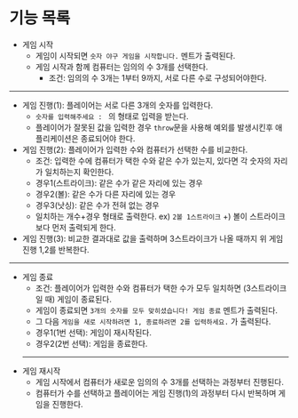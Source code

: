 # 기능 목록

- 게임 시작
  - 게임이 시작되면 `숫자 야구 게임을 시작합니다.` 멘트가 출력된다.
  - 게임 시작과 함께 컴퓨터는 임의의 수 3개를 선택한다.
    - 조건: 임의의 수 3개는 1부터 9까지, 서로 다른 수로 구성되어야한다.

---

- 게임 진행(1): 플레이어는 서로 다른 3개의 숫자를 입력한다.
  - `숫자를 입력해주세요 : ` 의 형태로 입력을 받는다.
  - 플레이어가 잘못된 값을 입력한 경우 `throw`문을 사용해 예외를 발생시킨후 애플리케이션은 종료되어야 한다.
- 게임 진행(2): 플레이어가 입력한 수와 컴퓨터가 선택한 수를 비교한다.
  - 조건: 입력한 수에 컴퓨터가 택한 수와 같은 수가 있는지, 있다면 각 숫자의 자리가 일치하는지 확인한다.
  - 경우1(스트라이크): 같은 수가 같은 자리에 있는 경우
  - 경우2(볼): 같은 수가 다른 자리에 있는 경우
  - 경우3(낫싱): 같은 수가 전혀 없는 경우
  - 일치하는 개수+경우 형태로 출력한다. ex) `2볼 1스트라이크` +) 볼이 스트라이크보다 먼저 출력되게 한다.
- 게임 진행(3): 비교한 결과대로 값을 출력하며 3스트라이크가 나올 때까지 위 게임 진행 1,2를 반복한다.

---

- 게임 종료
  - 조건: 플레이어가 입력한 수와 컴퓨터가 택한 수가 모두 일치하면 (3스트라이크일 때) 게임이 종료된다.
  - 게임이 종료되면 `3개의 숫자를 모두 맞히셨습니다! 게임 종료` 멘트가 출력된다.
  - 그 다음 `게임을 새로 시작하려면 1, 종료하려면 2를 입력하세요.` 가 출력된다.
  - 경우1(1번 선택): 게임이 재시작된다.
  - 경우2(2번 선택): 게임을 종료한다.
  ***
- 게임 재시작
  - 게임 시작에서 컴퓨터가 새로운 임의의 수 3개를 선택하는 과정부터 진행된다.
  - 컴퓨터가 수를 선택하고 플레이어는 게임 진행(1)의 과정부터 다시 반복하며 게임을 진행한다.
